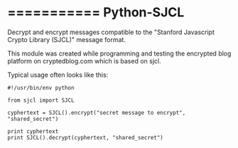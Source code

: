 ===========
Python-SJCL
===========

Decrypt and encrypt messages compatible to the "Stanford Javascript Crypto
Library (SJCL)" message format.

This module was created while programming and testing the encrypted
blog platform on cryptedblog.com which is based on sjcl.

Typical usage often looks like this:

    #!/usr/bin/env python

    from sjcl import SJCL

    cyphertext = SJCL().encrypt("secret message to encrypt", "shared_secret")

    print cyphertext
    print SJCL().decrypt(cyphertext, "shared_secret")

